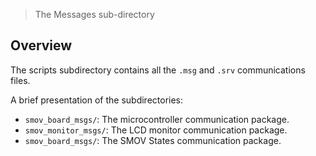 > The Messages sub-directory

## Overview

The scripts subdirectory contains all the `.msg` and `.srv` communications files.

A brief presentation of the subdirectories:
* `smov_board_msgs/`: The microcontroller communication package.
* `smov_monitor_msgs/`: The LCD monitor communication package.
* `smov_board_msgs/`: The SMOV States communication package.
